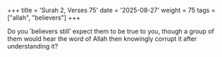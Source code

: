+++
title = 'Surah 2, Verses 75'
date = '2025-08-27'
weight = 75
tags = ["allah", "believers"]
+++

Do you ˹believers still˺ expect them to be true to you, though a group of them would hear the word of Allah then knowingly corrupt it after understanding it?